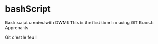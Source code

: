 # bashScript
Bash script created with DWM8
This is the first time I'm using GIT
Branch Apprenants

Git c'est le feu !
